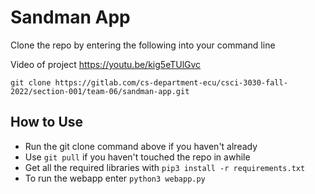 # Sandman App

Clone the repo by entering the following into your command line 

Video of project https://youtu.be/kig5eTUlGvc

```
git clone https://gitlab.com/cs-department-ecu/csci-3030-fall-2022/section-001/team-06/sandman-app.git
```

## How to Use

 - Run the git clone command above if you haven't already
 - Use `git pull` if you haven't touched the repo in awhile
 - Get all the required libraries with `pip3 install -r requirements.txt`
 - To run the webapp enter `python3 webapp.py`
